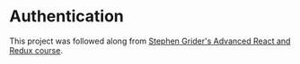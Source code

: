 # Authentication

This project was followed along from [Stephen Grider's Advanced React and Redux course](https://www.udemy.com/course/react-redux-tutorial).
